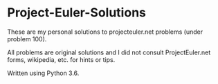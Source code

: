 # Project-Euler-Solutions
These are my personal solutions to projecteuler.net problems (under problem 100).

All problems are original solutions and I did not consult ProjectEuler.net forms, wikipedia, etc. for hints or tips.

Written using Python 3.6.
